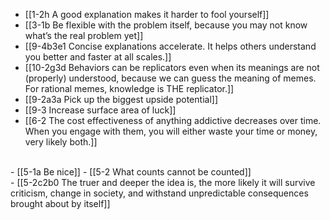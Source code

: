 - [[1-2h A good explanation makes it harder to fool yourself]]
- [[3-1b Be flexible with the problem itself, because you may not know what’s the real problem yet]]
- [[9-4b3e1 Concise explanations accelerate. It helps others understand you better and faster at all scales.]]
- [[10-2g3d Behaviors can be replicators even when its meanings are not (properly) understood, because we can guess the meaning of memes. For rational memes, knowledge is THE replicator.]]
- [[9-2a3a Pick up the biggest upside potential]]
- [[9-3 Increase surface area of luck]]
- [[6-2 The cost effectiveness of anything addictive decreases over time. When you engage with them, you will either waste your time or money, very likely both.]]
<br>
- [[5-1a Be nice]]
- [[5-2 What counts cannot be counted]]
<br>
- [[5-2c2b0 The truer and deeper the idea is, the more likely it will survive criticism, change in society, and withstand unpredictable consequences brought about by itself]]
